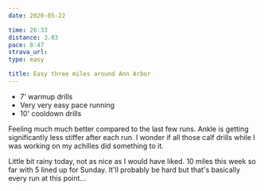 ```yaml
---
date: 2020-05-22

time: 26:33
distance: 3.03
pace: 8:47
strava_url: 
type: easy

title: Easy three miles around Ann Arbor
---
```


- 7' warmup drills
- Very very easy pace running
- 10' cooldown drills

Feeling much much better compared to the last few runs. Ankle is getting significantly less stiffer after each run. I wonder if all those calf drills while I was working on my achilles did something to it. 

Little bit rainy today, not as nice as I would have liked. 10 miles this week so far with 5 lined up for Sunday. It'll probably be hard but that's basically every run at this point...